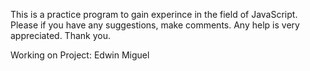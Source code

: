 This is a practice program to gain experince in the field of JavaScript.
Please if you have any suggestions, make comments. Any help is very appreciated. Thank you.

Working on Project:
Edwin
Miguel